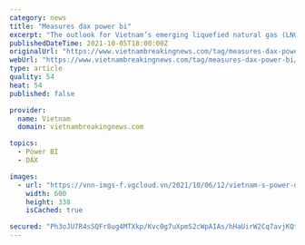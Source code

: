 ```yaml
---
category: news
title: "Measures dax power bi"
excerpt: "The outlook for Vietnam’s emerging liquefied natural gas (LNG) sector remains promising as the country’s need for the product is large to serve its power development plan, according to Fitch Solutions."
publishedDateTime: 2021-10-05T18:00:00Z
originalUrl: "https://www.vietnambreakingnews.com/tag/measures-dax-power-bi/"
webUrl: "https://www.vietnambreakingnews.com/tag/measures-dax-power-bi/"
type: article
quality: 54
heat: 54
published: false

provider:
  name: Vietnam
  domain: vietnambreakingnews.com

topics:
  - Power BI
  - DAX

images:
  - url: "https://vnn-imgs-f.vgcloud.vn/2021/10/06/12/vietnam-s-power-development-plan-to-boost-lng-sector.jpg"
    width: 600
    height: 338
    isCached: true

secured: "Ph3oJU7R4sSQFr8ug4MTXkp/Kvc0g7uXpmS2cWpAIAs/hHaUirW2Cq7avjKQtGJjpKbCWON4KMzs47IVeYFH6dXbsh0TF0aMPCVtEWwmLmDJYkgmUkvRymIfBeptpddhTBlyq9+0koXTb8AOUNDKhAthMR7Qfj7LP6bqi5WDha+tk0na6RMOKCQJg3Uqz4CzOvtZ2H/sdLOyUvwNOrdj5pZC4yk9U3TuVuZPEhxsrzz8NMNJ3KfB6AC7EL4OSx2Qy4m6+bU2XO5Z08PIdZm7PiX9/CDHxwawtnWG6+AT7tcHjEqWSe5LE+n0JO+a4vZxoYwAeANN/x7KqckyTCbOv+sAIR6SVIT09RbE9BfcASw=;/YK+NanZR7TJI9CZj2QePg=="
---
```


